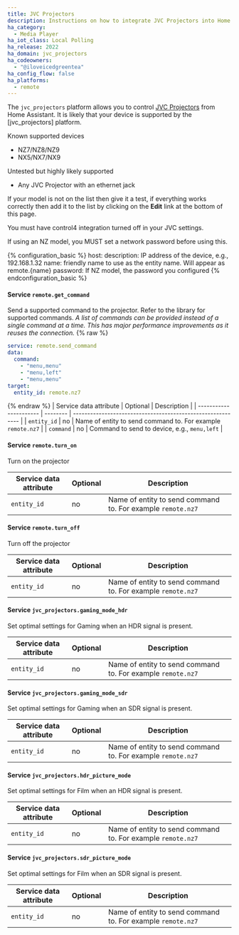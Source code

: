 ```yaml
---
title: JVC Projectors
description: Instructions on how to integrate JVC Projectors into Home Assistant.
ha_category:
  - Media Player
ha_iot_class: Local Polling
ha_release: 2022
ha_domain: jvc_projectors
ha_codeowners:
  - "@iloveicedgreentea"
ha_config_flow: false
ha_platforms:
  - remote
---
```


The `jvc_projectors` platform allows you to control [JVC Projectors](https://www.us.jvc.com/projectors/) from Home Assistant. It is likely that your device is supported by the [jvc_projectors] platform.

Known supported devices

- NZ7/NZ8/NZ9
- NX5/NX7/NX9

Untested but highly likely supported

- Any JVC Projector with an ethernet jack

If your model is not on the list then give it a test, if everything works correctly then add it to the list by clicking on the **Edit** link at the bottom of this page.

<div class='note warning'>
You must have control4 integration turned off in your JVC settings.

If using an NZ model, you MUST set a network password before using this.

</div>

{% configuration_basic %}
host: description: IP address of the device, e.g., 192.168.1.32
name: friendly name to use as the entity name. Will appear as remote.{name}
password: If NZ model, the password you configured
{% endconfiguration_basic %}

#### Service `remote.get_command`

Send a supported command to the projector. Refer to the library for supported commands. _A list of commands can be provided instead of a single command at a time. This has major performance improvements as it reuses the connection._
{% raw %}

```yaml
service: remote.send_command
data:
  command:
    - "menu,menu"
    - "menu,left"
    - "menu,menu"
target:
  entity_id: remote.nz7
```

{% endraw %}
| Service data attribute | Optional | Description |
| ---------------------- | -------- | ----------------------------------------------------------- |
| `entity_id` | no | Name of entity to send command to. For example `remote.nz7` |
| `command` | no | Command to send to device, e.g., `menu,left` |

#### Service `remote.turn_on`

Turn on the projector

| Service data attribute | Optional | Description                                                 |
| ---------------------- | -------- | ----------------------------------------------------------- |
| `entity_id`            | no       | Name of entity to send command to. For example `remote.nz7` |

#### Service `remote.turn_off`

Turn off the projector

| Service data attribute | Optional | Description                                                 |
| ---------------------- | -------- | ----------------------------------------------------------- |
| `entity_id`            | no       | Name of entity to send command to. For example `remote.nz7` |

#### Service `jvc_projectors.gaming_mode_hdr`

Set optimal settings for Gaming when an HDR signal is present.

| Service data attribute | Optional | Description                                                 |
| ---------------------- | -------- | ----------------------------------------------------------- |
| `entity_id`            | no       | Name of entity to send command to. For example `remote.nz7` |

#### Service `jvc_projectors.gaming_mode_sdr`

Set optimal settings for Gaming when an SDR signal is present.

| Service data attribute | Optional | Description                                                 |
| ---------------------- | -------- | ----------------------------------------------------------- |
| `entity_id`            | no       | Name of entity to send command to. For example `remote.nz7` |

#### Service `jvc_projectors.hdr_picture_mode`

Set optimal settings for Film when an HDR signal is present.

| Service data attribute | Optional | Description                                                 |
| ---------------------- | -------- | ----------------------------------------------------------- |
| `entity_id`            | no       | Name of entity to send command to. For example `remote.nz7` |

#### Service `jvc_projectors.sdr_picture_mode`

Set optimal settings for Film when an SDR signal is present.

| Service data attribute | Optional | Description                                                 |
| ---------------------- | -------- | ----------------------------------------------------------- |
| `entity_id`            | no       | Name of entity to send command to. For example `remote.nz7` |

[jvc projectors]: /integrations/jvc_projectors
